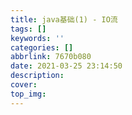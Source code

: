 ```yaml
---
title: java基础(1) - IO流
tags: []
keywords: ''
categories: []
abbrlink: 7670b080
date: 2021-03-25 23:14:50
description:
cover:
top_img:
---
```






